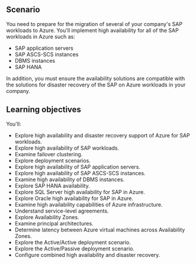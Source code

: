 ## Scenario

You need to prepare for the migration of several of your company's SAP workloads to Azure. You'll implement high availability for all of the SAP workloads in Azure such as:

- SAP application servers
- SAP ASCS-SCS instances
- DBMS instances
- SAP HANA

In addition, you must ensure the availability solutions are compatible with the solutions for disaster recovery of the SAP on Azure workloads in your company.

## Learning objectives

You'll:

- Explore high availability and disaster recovery support of Azure for SAP workloads.
- Explore high availability of SAP workloads.
- Examine failover clustering.
- Explore deployment scenarios.
- Explore high availability of SAP application servers.
- Explore high availability of SAP ASCS-SCS instances.
- Examine high availability of DBMS instances.
- Explore SAP HANA availability.
- Explore SQL Server high availability for SAP in Azure.
- Explore Oracle high availability for SAP in Azure.
- Examine high availability capabilities of Azure infrastructure.
- Understand service-level agreements.
- Explore Availability Zones.
- Examine principal architectures.
- Determine latency between Azure virtual machines across Availability Zones.
- Explore the Active/Active deployment scenario.
- Explore the Active/Passive deployment scenario.
- Configure combined high availability and disaster recovery.
